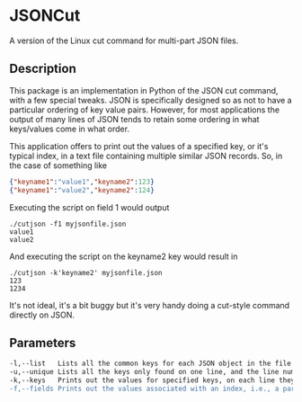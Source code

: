 # JSONCut
A version of the Linux cut command for multi-part JSON files.

## Description
This package is an implementation in Python of the JSON cut command, 
with a few special tweaks. JSON is specifically designed so as not to have 
a particular ordering of key value pairs. However, for most applications the
output of many lines of JSON tends to retain some ordering in what keys/values 
come in what order. 

This application offers to print out the values of a specified key, or it's
typical index, in a text file containing multiple similar JSON records. So, 
in the case of something like

```json
{"keyname1":"value1","keyname2":123}
{"keyname1":"value2","keyname2":124}
```
Executing the script on field 1 would output

```
./cutjson -f1 myjsonfile.json
value1
value2
```

And executing the script on the keyname2 key would result in 

```
./cutjson -k'keyname2' myjsonfile.json
123
1234
```

It's not ideal, it's a bit buggy but it's very handy doing a cut-style 
command directly on JSON. 

## Parameters

```bash
-l,--list   Lists all the common keys for each JSON object in the file
-u,--unique Lists all the keys only found on one line, and the line number/character position
-k,--keys   Prints out the values for specified keys, on each line they're found.
-f,--fields Prints out the values associated with an index, i.e., a particular key in order.
```

